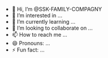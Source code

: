 - 👋 Hi, I’m @SSK-FAMILY-COMPAGNY
- 👀 I’m interested in ...
- 🌱 I’m currently learning ...
- 💞️ I’m looking to collaborate on ...
- 📫 How to reach me ...
- 😄 Pronouns: ...
- ⚡ Fun fact: ...

<!---
SSK-FAMILY-COMPAGNY/SSK-FAMILY-COMPAGNY is a ✨ special ✨ repository because its `README.md` (this file) appears on your GitHub profile.
You can click the Preview link to take a look at your changes.
--->
